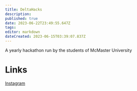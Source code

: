 ```yaml
---
title: DeltaHacks
description: 
published: true
date: 2023-06-22T23:49:55.647Z
tags: 
editor: markdown
dateCreated: 2023-06-15T03:39:07.837Z
---
```


A yearly hackathon run by the students of McMaster University

# Links
[Instagram](https://www.instagram.com/deltahacks/)
